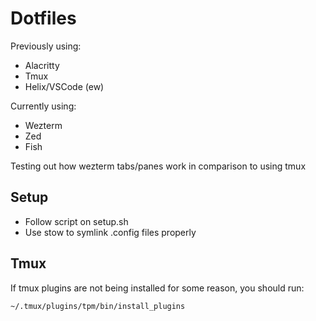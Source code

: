 # Dotfiles

Previously using:
- Alacritty
- Tmux
- Helix/VSCode (ew)

Currently using:
- Wezterm
- Zed
- Fish

Testing out how wezterm tabs/panes work in comparison to using tmux

## Setup

- Follow script on setup.sh
- Use stow to symlink .config files properly

## Tmux

If tmux plugins are not being installed for some reason, you should run:

```sh
~/.tmux/plugins/tpm/bin/install_plugins
```
